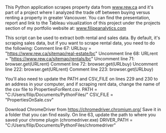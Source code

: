 This Python application scrapes property data from www.rew.ca and it's part of a project where I analyzed the trade off between buying versus renting a property in greater Vancouver. You can find the presentation, report and link to the Tableau visualization of this project under the projects section of my portfolio website at:
www.filipeanalytics.com

This script can be used to extract both rental and sales data. By default, it's scraping sales data, but if you want to scrape rental data, you need to do the following:
Comment   line 67: URLbuy = "https://www.rew.ca/sitemap/real-estate/bc"
Uncomment line 68: URLrent = "https://www.rew.ca/sitemap/rentals/bc"
Uncomment line 71: browser.get(URLrent)
Comment   line 72: browser.get(URLbuy)
Uncomment line 222: browser.get(URLrent)
Comment   line 223: browser.get(URLbuy)

You'll also need to update the PATH and CSV_FILE on lines 229 and 230 to an address in your computer, and if scraping rent data, change the name of the csv file to PropertiesForRent.csv.
PATH = "C:/Users/filip/Documents/PythonFiles/"
CSV_FILE = "PropertiesOnSale.csv"

Download ChromeDriver from https://chromedriver.chromium.org/ Save it in a folder that you can find easily.
On line 63, update the path to where you saved your chrome plugin (chromedriver.exe)
DRIVER_PATH = "C:/Users/filip/Documents/PythonFiles/chromedriver"

